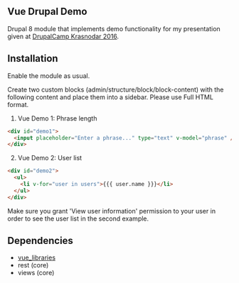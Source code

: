 Vue Drupal Demo
----
Drupal 8 module that implements demo functionality for my presentation given at [DrupalCamp Krasnodar 2016](http://2016.drupalyug.ru/program/sessions/reaktivnyy-frontend-freymvork-dlya-lyudey).

## Installation

Enable the module as usual.

Create two custom blocks (admin/structure/block/block-content) with the following content and place them into a sidebar.
Please use Full HTML format.

1) Vue Demo 1: Phrase length  

```html
<div id="demo1">
  <input placeholder="Enter a phrase..." type="text" v-model="phrase" /> {{length}}
</div>
```

2) Vue Demo 2: User list  

```html
<div id="demo2">
  <ul>
    <li v-for="user in users">{{{ user.name }}}</li>
  </ul>
</div>
```

Make sure you grant 'View user information' permission to your user in order to see the user list in the second example.

## Dependencies

- [vue_libraries](https://github.com/kkomelin/vue_libraries)
- rest (core)
- views (core)
